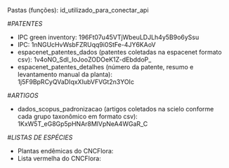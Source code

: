 Pastas (funções): id_utilizado_para_conectar_api

#*PATENTES*
- IPC green inventory: 196Ft07u45VTjWbeuLDJLh4y5B9o6ySsu
- IPC: 1nNGUcHvWsbFZRUqq9i0StFe-4JY6KAoV
- espacenet_patentes_dados (patentes coletadas na espacenet formato csv): 1v4oNO_SdI_IoJooZODOeK1Z-dEbddoP_
- espacenet_patentes_detalhes (número da patente, resumo e levantamento manual da planta): 1j5F9BpRCyQVaDIqxXIubVFVGt2n3YOIc

#*ARTIGOS*
- dados_scopus_padronizacao (artigos coletados na scielo conforme cada grupo taxonômico em formato csv): 1KxW5T_eG8Gp5pHNAr8MlVpNeA4WGaR_C

#*LISTAS DE ESPÉCIES*
- Plantas endêmicas do CNCFlora:
- Lista vermelha do CNCFlora:
